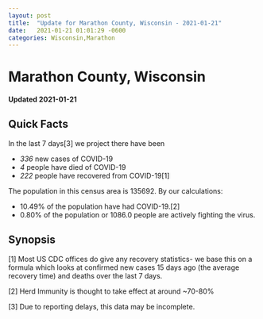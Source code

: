 ```yaml
---
layout: post
title:  "Update for Marathon County, Wisconsin - 2021-01-21"
date:   2021-01-21 01:01:29 -0600
categories: Wisconsin,Marathon
---
```


# Marathon County, Wisconsin
#### Updated 2021-01-21

## Quick Facts

In the last 7 days[3] we project there have been
- *336* new cases of COVID-19
- *4* people have died of COVID-19
- *222* people have recovered from COVID-19[1]

The population in this census area is 135692. By our calculations:
- 10.49% of the population have had COVID-19.[2]
- 0.80% of the population or 1086.0 people are actively fighting the virus.

## Synopsis




[1] Most US CDC offices do give any recovery statistics- we base this on a formula which looks at confirmed new cases
15 days ago (the average recovery time) and deaths over the last 7 days.

[2] Herd Immunity is thought to take effect at around ~70-80%

[3] Due to reporting delays, this data may be incomplete.
 
    